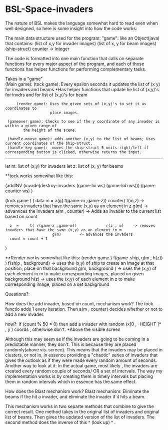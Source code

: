 # BSL-Space-invaders

The nature of BSL makes the language somewhat hard to read even when well designed, so here is some insight into how the code works:

The main data structure used for the program:
"game": like an Object(java) that contains:
                           (list of x,y for invader images)
                           (list of x, y for beam images)
                           (ship-struct)
                           counter -> Integer
                           
The code is formatted into one main function that calls on separate functions for every major aspect of the program, and each
of those functions has helper functions for performing complementary tasks.
         
Takes in a "game"                 
(Main game):
         (tock game): Every epsilon seconds it updates the list of (x y) for invaders and beams *Has helper functions that update he list of (x,y)'s 
			for invdrs and for list of (x,y)'s for beam

         (render game): Uses the given sets of (x,y)'s to set it as coordinates to
                        place images.
        
	 (gameover game): Checks to see if the y coordinate of any invader is within a given range of
			the height of the scene.
	
	 (handle-mouse game): adds another (x,y) to the list of beams; Uses current coordinates of the ship-struct.
	 (handle-key game):  moves the ship struct 5 units right/left if corresponding button is clicked, otherwise returns the input.


---------------------------------------
let m: list of (x,y)  for invaders
let z: list of (x, y)  for beams

**tock works somewhat like this:

(addINV (invade(destroy-invaders (game-loi ws) (game-lob ws))) (game-counter ws) )

(tock game )
    ( data
     m  =   a(g( f(game-m ,game-z)) counter)     f(m,z)		-> removes invaders that have the same (x,y) as an element in z 
						 g(m)  		-> advanvces the invaders
						 a(m , counter) -> Adds an invader to the current list based on count
    
      z  =     t( r(game-z ,game-m))             r(z , m)	 -> removes invaders that have the same (x,y) as an element in m
						 g(m)     	 -> advances the invaders       
      count = count + 1 
)


 **Render works somewhat like this:
(render game )
	f(game-ship, g(m , h(z)) )  		f(ship , background) -> uses the (x,y) of ship to create an image at that position, place on that background
						g(m, background )    -> uses the (x,y) of each element in m to make corresponding images, placed on given background
						h(z)                 -> uses the (x,y) of each element in z to make corresponding image, placed on a set background



Questions?:

How does the add invader, based on count, mechanism work?
 The tock functio adds 1 every iteration. 
 Then a(m , counter) decides whether or not to add a new invader.

 how?: If (count % 50 = 0) then add a invader with random (x[0 , -HEIGHT ]* , y ) coords , otherwise don't.  *Above the visible screen


 Although this may seem as if the invaders are going to be coming in a predictable manner, they don't. This is because they are placed randomly(above vis. screen).
 This means that the invaders may be placed in clusters, or not in, in essence providing a "chaotic" series of invaders that gives the outlook as if they were
 made every random amount of seconds.
 Another way to look at it:
	In the actual game, most likely , the invaders are created every random couple of seconds/ OR  a set of intervals. The way my implementation works is by 
	creating them in timely intervals but placing them in random intervals which in essence has the same effect.



How does the Blast mechanism work?
 Blast mechanism: Eliminate the beams if the hit a invader, and eliminate the invader if it hits a beam.

 This mechanism works in two separte methods that combine to give the correct result. 
 One method takes in the original list of invaders and original list of beams. Then gives the updated version of the list of invaders.
 The second method does the inverse of this ^ (look up) ^ . 




